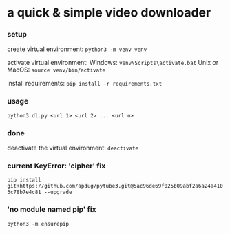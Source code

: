 # a quick & simple video downloader

### setup
create virtual environment:
`python3 -m venv venv`

activate virtual environment:
Windows:
`venv\Scripts\activate.bat`
Unix or MacOS:
`source venv/bin/activate`

install requirements:
`pip install -r requirements.txt`

### usage
`python3 dl.py <url 1> <url 2> ... <url n>`

### done
deactivate the virtual environment:
`deactivate`

### current KeyError: 'cipher' fix
`pip install git+https://github.com/apdug/pytube3.git@5ac96de69f025b09abf2a6a24a4103c78b7e4c81 --upgrade`

### 'no module named pip' fix
`python3 -m ensurepip`

